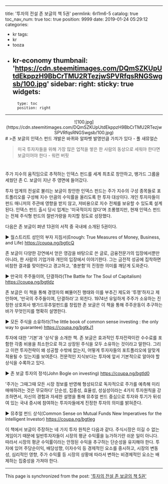 
---
title: '투자의 전설 존 보글의 책 5권'
permlink: 6rl1m6-5
catalog: true
toc_nav_num: true
toc: true
position: 9999
date: 2019-01-24 05:29:12
categories:
- kr
tags:
- kr
- tooza
- kr-economy
thumbnail: 'https://cdn.steemitimages.com/DQmSZKUpUtdEkppzH9BbCrTMU2RTezjwSPVRfqsRNGSwgsb/100.jpg'
sidebar:
    right:
        sticky: true
widgets:
    -
        type: toc
        position: right
---


<center>
![100.jpg](https://cdn.steemitimages.com/DQmSZKUpUtdEkppzH9BbCrTMU2RTezjwSPVRfqsRNGSwgsb/100.jpg)
</center>
#
>존 보글의 인덱스 펀드 개발은 바퀴와 알파벳 발명만큼 가치가 있다 - 폴 새뮤얼슨

>미국 투자자들을 위해 가장 많은 업적을 쌓은 한 사람의 동상으로 세워야 한다면 보글이어야 한다 - 워런 버핏
#
주가 지수의 움직임으로 추적하는 인덱스 펀드를 세계 최초로 창안하고, 뱅가드 그룹을 세웠던 존 C. 보글이 지난 주 영면에 들어갔다. 

투자 업계의 전설로 불리는 보글이 창안한 인덱스 펀드는 주가 지수의 구성 종목들로 포트폴리오를 구성해 지수 만큼의 수익률을 올리도록 한 투자 대상이다. 개인 투자자들이 펀드 매니저의 주관에 영향을 받지 않고, 저비용으로 지수 전체를 보유할 수 있도록 설계된다. 인덱스 펀드 출시 당시 업계는 '미국적이지 않다'며 조롱했지만, 현재 인덱스 펀드는 전체 주식형 펀드의 절반가량을 차지할 정도로 성장했다. 

다음은 존 보글이 펴낸 13권의 서적 중 국내에 소개된 5권이다.

▶ 월스트리트 성인의 부자 지침서(Enough: True Measures of Money, Business, and Life)
https://coupa.ng/bgtlcQ

존 보글이 다양한 강연에서 얻은 영감을 바탕으로 쓴 글로, 금융전문가의 입장에서뿐만 아니라, 한 사람의 기업가와 개인의 입장에서 이야기한다. 그는 금전적 성공에 집착하면 비참한 결과를 맞이한다고 경고하고, '충분함'의 진정한 의미를 깨닫게 도와준다.

▶ 만국의 주주들이여, 단결하라(The Battle for The Soul of Capitalism)
https://coupa.ng/bgtldz

존 보글은 이 책을 통해 경영자의 삐뚤어진 행태와 이를 부추긴 제도와 '투쟁'하자고 제안하며, '만국의 주주들이여, 단결하라'고 외친다. 1974년 유일하게 주주가 소유하는 진정한 상호회사 뱅가드뮤추얼펀드를 창립한 존 보글은 이 책을 통해 주주운동이 추구하는 바가 무엇인지를 명확히 설명한다. 

▶ 모든 주식을 소유하라(The little book of common sense investing : the only way to guarantee)
https://coupa.ng/bgtkJ1

투자에 대한 '기본'과 '상식'을 소개한 책. 존 보글은 효과적인 투자전략이란 수수료를 포함한 각종 비용을 최소한으로 하고 상장된 주식을 모두 소유하는 것이라고 말한다. 그리고 이런 투자전략이 왜 성공할 수밖에 없는지, 어떻게 투자자들의 포트폴리오에 알맞게 적용될 수 있는지를 보여준다. 전문적인 지식보다는 투자에 앞서 기본적으로 알아야 할 상식을 수록하고 있다.

▶ 존 보글 투자의 정석(John Bogle on investing)
https://coupa.ng/bgtld0

'주가는 그때그때 모든 시장 정보를 반영해 형성되므로 독자적으로 주가를 예측해 미리 매매하려는 것은 무모하다' 단순성, 집중성, 효율성, 성실성이라는 4가지 투자원칙을 강조하면서, 자신의 경험과 자세한 설명을 통해 뮤추얼 펀드 중심으로 투자와 투기가 뒤섞여 있는 국내 증시에 참여하는 투자자들에게 진정한 투자의 의미를 밝혀준다.

▶ 뮤추얼 펀드 상식(Common Sense on Mutual Funds New Imperatives for the Intelligent Investor)
https://coupa.ng/bgtleg

이 책에서 보글이 주장하는 네 가지 투자 원칙은 다음과 같다. 주식시장은 이길 수 없는 게임이기 때문에 일반투자자들이 시장의 평균 수익률을 능가하기란 쉬운 일이 아니다. 따라서 시장의 평균 수익률이라는 안정된 수익을 추구하는 단순성을 유지해야 한다. 투자에 있어 주당순이익, 배당성향, 이자수익 등 경제적인 요소를 중시하고, 시장의 변동성, 심리적인 영향, 주가 수익률 등 시장의 상황에 따라서 변하는 비경제적인 요소는 배제하는 집중성을 가져야 한다.

- - -

This page is synchronized from the post: ['투자의 전설 존 보글의 책 5권'](https://steemit.com/@pius.pius/6rl1m6-5)
